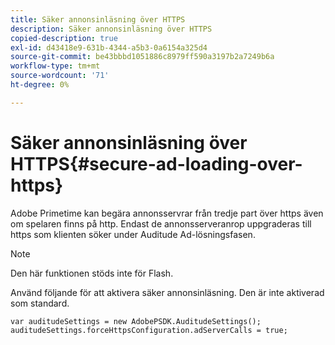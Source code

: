 ```yaml
---
title: Säker annonsinläsning över HTTPS
description: Säker annonsinläsning över HTTPS
copied-description: true
exl-id: d43418e9-631b-4344-a5b3-0a6154a325d4
source-git-commit: be43bbbd1051886c8979ff590a3197b2a7249b6a
workflow-type: tm+mt
source-wordcount: '71'
ht-degree: 0%

---
```


# Säker annonsinläsning över HTTPS{#secure-ad-loading-over-https}

Adobe Primetime kan begära annonsservrar från tredje part över https även om spelaren finns på http. Endast de annonsserveranrop uppgraderas till https som klienten söker under Auditude Ad-lösningsfasen.

>[!NOTE]
>
>Den här funktionen stöds inte för Flash.

Använd följande för att aktivera säker annonsinläsning. Den är inte aktiverad som standard.

```
var auditudeSettings = new AdobePSDK.AuditudeSettings(); 
auditudeSettings.forceHttpsConfiguration.adServerCalls = true;
```
